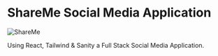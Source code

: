 # ShareMe Social Media Application
![ShareMe](https://i.ibb.co/8cLfj3X/image.png)


Using React, Tailwind & Sanity a Full Stack Social Media Application.

